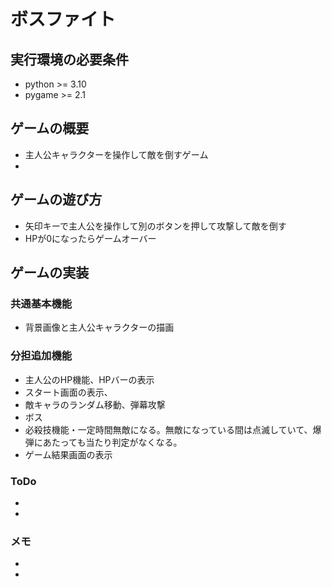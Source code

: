 # ボスファイト

## 実行環境の必要条件
* python >= 3.10
* pygame >= 2.1

## ゲームの概要
* 主人公キャラクターを操作して敵を倒すゲーム
* 

## ゲームの遊び方
* 矢印キーで主人公を操作して別のボタンを押して攻撃して敵を倒す
* HPが0になったらゲームオーバー

## ゲームの実装
### 共通基本機能
* 背景画像と主人公キャラクターの描画

### 分担追加機能
* 主人公のHP機能、HPバーの表示
* スタート画面の表示、
* 敵キャラのランダム移動、弾幕攻撃
* ボス
* 必殺技機能・一定時間無敵になる。無敵になっている間は点滅していて、爆弾にあたっても当たり判定がなくなる。
* ゲーム結果画面の表示




### ToDo
- 
- 

### メモ
* 
* 
